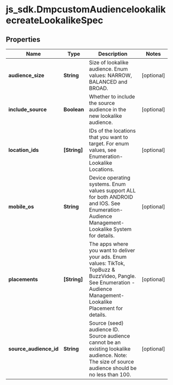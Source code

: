 # js_sdk.DmpcustomAudiencelookalikecreateLookalikeSpec

## Properties
Name | Type | Description | Notes
------------ | ------------- | ------------- | -------------
**audience_size** | **String** | Size of lookalike audience. Enum values: NARROW, BALANCED and BROAD. | [optional] 
**include_source** | **Boolean** | Whether to include the source audience in the new lookalike audience. | [optional] 
**location_ids** | **[String]** | IDs of the locations that you want to target. For enum values, see Enumeration-Lookalike Locations. | [optional] 
**mobile_os** | **String** | Device operating systems. Enum values support ALL for both ANDROID and IOS. See Enumeration-Audience Management-Lookalike System for details. | [optional] 
**placements** | **[String]** | The apps where you want to deliver your ads. Enum values: TikTok, TopBuzz &amp; BuzzVideo, Pangle. See Enumeration - Audience Management-Lookalike Placement for details. | [optional] 
**source_audience_id** | **String** | Source (seed) audience ID. Source audience cannot be an existing lookalike audience. Note: The size of source audience should be no less than 100. | [optional] 
